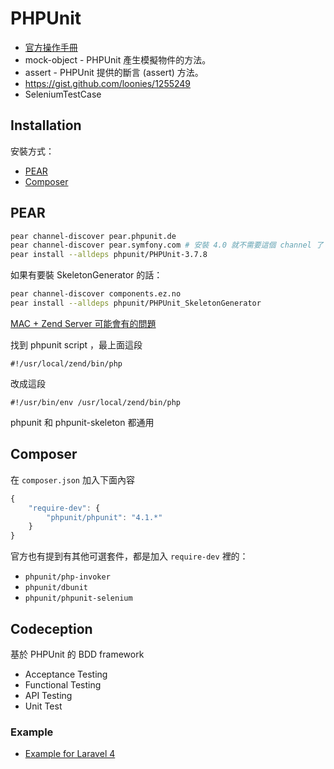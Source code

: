 PHPUnit
=======

* [官方操作手冊](http://phpunit.de/manual/current/en/index.html)
* mock-object - PHPUnit 產生模擬物件的方法。
* assert - PHPUnit 提供的斷言 (assert) 方法。
* https://gist.github.com/loonies/1255249
* SeleniumTestCase

Installation
------------

安裝方式：

* [PEAR](http://phpunit.de/manual/current/en/installation.html#installation.phar)
* [Composer](http://phpunit.de/manual/current/en/installation.html#installation.composer)

PEAR
----

```bash
pear channel-discover pear.phpunit.de
pear channel-discover pear.symfony.com # 安裝 4.0 就不需要這個 channel 了
pear install --alldeps phpunit/PHPUnit-3.7.8
```

如果有要裝 SkeletonGenerator 的話：

```bash
pear channel-discover components.ez.no
pear install --alldeps phpunit/PHPUnit_SkeletonGenerator
```

[MAC + Zend Server 可能會有的問題](http://forums.zend.com/viewtopic.php?f=8&t=111083)

找到 phpunit script ，最上面這段

```
#!/usr/local/zend/bin/php
```

改成這段

```
#!/usr/bin/env /usr/local/zend/bin/php
```

phpunit 和 phpunit-skeleton 都通用

Composer
--------

在 `composer.json` 加入下面內容

```javascript
{
    "require-dev": {
        "phpunit/phpunit": "4.1.*"
    }
}
```

官方也有提到有其他可選套件，都是加入 `require-dev` 裡的：

* `phpunit/php-invoker`
* `phpunit/dbunit`
* `phpunit/phpunit-selenium`

Codeception
-----------

基於 PHPUnit 的 BDD framework

* Acceptance Testing
* Functional Testing
* API Testing
* Unit Test

### Example

  * [Example for Laravel 4](https://github.com/Codeception/sample-l4-app)
